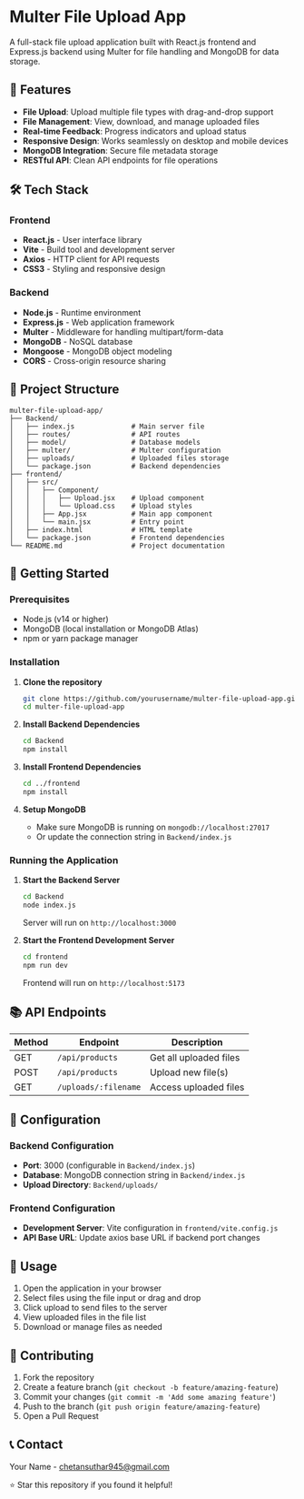 # Multer File Upload App

A full-stack file upload application built with React.js frontend and Express.js backend using Multer for file handling and MongoDB for data storage.

## 🚀 Features

- **File Upload**: Upload multiple file types with drag-and-drop support
- **File Management**: View, download, and manage uploaded files
- **Real-time Feedback**: Progress indicators and upload status
- **Responsive Design**: Works seamlessly on desktop and mobile devices
- **MongoDB Integration**: Secure file metadata storage
- **RESTful API**: Clean API endpoints for file operations

## 🛠️ Tech Stack

### Frontend
- **React.js** - User interface library
- **Vite** - Build tool and development server
- **Axios** - HTTP client for API requests
- **CSS3** - Styling and responsive design

### Backend
- **Node.js** - Runtime environment
- **Express.js** - Web application framework
- **Multer** - Middleware for handling multipart/form-data
- **MongoDB** - NoSQL database
- **Mongoose** - MongoDB object modeling
- **CORS** - Cross-origin resource sharing

## 📁 Project Structure

```
multer-file-upload-app/
├── Backend/
│   ├── index.js              # Main server file
│   ├── routes/               # API routes
│   ├── model/                # Database models
│   ├── multer/               # Multer configuration
│   ├── uploads/              # Uploaded files storage
│   └── package.json          # Backend dependencies
├── frontend/
│   ├── src/
│   │   ├── Component/
│   │   │   ├── Upload.jsx    # Upload component
│   │   │   └── Upload.css    # Upload styles
│   │   ├── App.jsx           # Main app component
│   │   └── main.jsx          # Entry point
│   ├── index.html            # HTML template
│   └── package.json          # Frontend dependencies
└── README.md                 # Project documentation
```

## 🚦 Getting Started

### Prerequisites

- Node.js (v14 or higher)
- MongoDB (local installation or MongoDB Atlas)
- npm or yarn package manager

### Installation

1. **Clone the repository**
   ```bash
   git clone https://github.com/yourusername/multer-file-upload-app.git
   cd multer-file-upload-app
   ```

2. **Install Backend Dependencies**
   ```bash
   cd Backend
   npm install
   ```

3. **Install Frontend Dependencies**
   ```bash
   cd ../frontend
   npm install
   ```

4. **Setup MongoDB**
   - Make sure MongoDB is running on `mongodb://localhost:27017`
   - Or update the connection string in `Backend/index.js`

### Running the Application

1. **Start the Backend Server**
   ```bash
   cd Backend
   node index.js
   ```
   Server will run on `http://localhost:3000`

2. **Start the Frontend Development Server**
   ```bash
   cd frontend
   npm run dev
   ```
   Frontend will run on `http://localhost:5173`

## 📚 API Endpoints

| Method | Endpoint | Description |
|--------|----------|-------------|
| GET    | `/api/products` | Get all uploaded files |
| POST   | `/api/products` | Upload new file(s) |
| GET    | `/uploads/:filename` | Access uploaded files |

## 🔧 Configuration

### Backend Configuration
- **Port**: 3000 (configurable in `Backend/index.js`)
- **Database**: MongoDB connection string in `Backend/index.js`
- **Upload Directory**: `Backend/uploads/`

### Frontend Configuration
- **Development Server**: Vite configuration in `frontend/vite.config.js`
- **API Base URL**: Update axios base URL if backend port changes

## 📝 Usage

1. Open the application in your browser
2. Select files using the file input or drag and drop
3. Click upload to send files to the server
4. View uploaded files in the file list
5. Download or manage files as needed

## 🤝 Contributing

1. Fork the repository
2. Create a feature branch (`git checkout -b feature/amazing-feature`)
3. Commit your changes (`git commit -m 'Add some amazing feature'`)
4. Push to the branch (`git push origin feature/amazing-feature`)
5. Open a Pull Request


## 📞 Contact

Your Name - chetansuthar945@gmail.com

⭐ Star this repository if you found it helpful!
